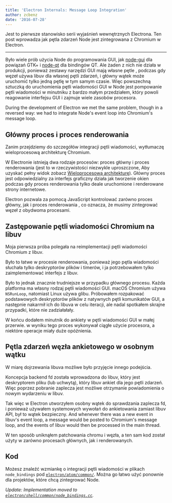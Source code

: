 ```yaml
---
title: 'Electron Internals: Message Loop Integration'
author: zcbenz
date: '2016-07-28'
---
```


Jest to pierwsze stanowisko serii wyjaśnień wewnętrznych Electrona. Ten post wprowadza jak pętla zdarzeń Node jest zintegrowana z Chromium w Electron.

---

Było wiele prób użycia Node do programowania GUI, jak [node-gui](https://github.com/zcbenz/node-gui) dla powiązań GTK+ i [node-qt](https://github.com/arturadib/node-qt) dla bindingów QT. Ale żaden z nich nie działa w produkcji, ponieważ zestawy narzędzi GUI mają własne pętle , podczas gdy węzeł używa libuv dla własnej pętli zdarzeń, i główny wątek może uruchomić tylko jedną pętlę w tym samym czasie. Więc powszechną sztuczką do uruchomienia pętli wiadomości GUI w Node jest pompowanie pętli wiadomości w minutniku z bardzo małym przedziałem, który powoli reagowanie interfejsu GUI i zajmuje wiele zasobów procesora.

During the development of Electron we met the same problem, though in a reversed way: we had to integrate Node's event loop into Chromium's message loop.

## Główny proces i proces renderowania

Zanim przejdziemy do szczegółów integracji pętli wiadomości, wytłumaczę wieloprocesową architekturę Chromium.

W Electronie istnieją dwa rodzaje procesów: proces główny i proces renderowania (jest to w rzeczywistości niezwykle uproszczone, Aby uzyskać pełny widok zobacz [Wieloprocesową architekturę](http://dev.chromium.org/developers/design-documents/multi-process-architecture)). Główny proces jest odpowiedzialny za interfejs graficzny działa jak tworzenie okien podczas gdy proces renderowania tylko deale uruchomione i renderowane strony internetowe.

Electron pozwala za pomocą JavaScript kontrolować zarówno proces główny, jak i proces renderowania , co oznacza, że musimy zintegrować węzeł z obydwoma procesami.

## Zastępowanie pętli wiadomości Chromium na libuv

Moja pierwsza próba polegała na reimplementacji pętli wiadomości Chromium z libuv.

Było to łatwe w procesie renderowania, ponieważ jego pętla wiadomości słuchała tylko deskryptorów plików i timerów, i ja potrzebowałem tylko zaimplementować interfejs z libuv.

Było to jednak znacznie trudniejsze w przypadku głównego procesu. Każda platforma ma własny rodzaj pętli wiadomości GUI. macOS Chromium używa `NSRunLoop`, natomiast Linux używa glibu. Próbowałem rozpakować podstawowych deskryptorów plików z natywnych pętli komunikatów GUI, a następnie nakarmił ich do libuva w celu iteracji, ale nadal spotkałem skrajne przypadki, które nie zadziałałały.

W końcu dodałem minutnik do ankiety w pętli wiadomości GUI w małej przerwie. w wyniku tego proces wykonywał ciągłe użycie procesora, a niektóre operacje miały duże opóźnienia.

## Pętla zdarzeń węzła ankietowego w osobnym wątku

W miarę dojrzewania libuva możliwe było przyjęcie innego podejścia.

Koncepcja backend fd została wprowadzona do libuv, który jest deskryptorem pliku (lub uchwytą), który libuv ankiet dla jego pętli zdarzeń. Więc poprzez pobranie zaplecza jest możliwe otrzymanie powiadomienia o nowym wydarzeniu w libuv.

Tak więc w Electron utworzyłem osobny wątek do sprawdzania zaplecza fd, i ponieważ używałem systemowych wywołań do ankietowania zamiast libuv API, był to wątek bezpieczny. And whenever there was a new event in libuv's event loop, a message would be posted to Chromium's message loop, and the events of libuv would then be processed in the main thread.

W ten sposób uniknąłem patchowania chromu i węzła, a ten sam kod został użyty w zarówno procesach głównych, jak i renderowanych.

## Kod

Możesz znaleźć wzmiankę o integracji pętli wiadomości w plikach `node_bindings` pod [`electron/atom/common/`](https://github.com/electron/electron/tree/master/atom/common). Można go łatwo użyć ponownie dla projektów, które chcą zintegrować Node.

*Update: Implementation moved to [`electron/shell/common/node_bindings.cc`](https://github.com/electron/electron/blob/master/shell/common/node_bindings.cc).*

